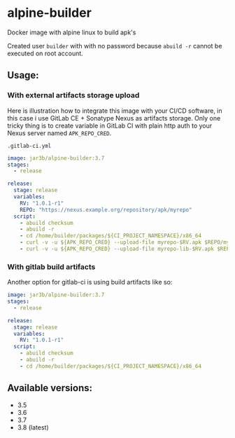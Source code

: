 # alpine-builder
Docker image with alpine linux to build apk's

Created user `builder` with with no password because `abuild -r` cannot be executed on root account.


## Usage:

### With external artifacts storage upload

Here is illustration how to integrate this image with your CI/CD software,
in this case i use GitLab CE + Sonatype Nexus as artifacts storage. Only one
tricky thing is to create variable in GitLab CI with plain http auth to your
Nexus server named `APK_REPO_CRED`.

`.gitlab-ci.yml`

```yaml
image: jar3b/alpine-builder:3.7
stages:
  - release

release:
  stage: release
  variables:
    RV: "1.0.1-r1"
    REPO: "https://nexus.example.org/repository/apk/myrepo"
  script:
    - abuild checksum
    - abuild -r
    - cd /home/builder/packages/${CI_PROJECT_NAMESPACE}/x86_64
    - curl -v -u ${APK_REPO_CRED} --upload-file myrepo-$RV.apk $REPO/myrepo-$RV.apk
    - curl -v -u ${APK_REPO_CRED} --upload-file myrepo-lib-$RV.apk $REPO/myrepo-lib-$RV.apk
```

### With gitlab build artifacts
 
Another option for gitlab-ci is using build artifacts like so:

```yaml
image: jar3b/alpine-builder:3.7
stages:
  - release

release:
  stage: release
  variables:
    RV: "1.0.1-r1"
  script:
    - abuild checksum
    - abuild -r
    - cd /home/builder/packages/${CI_PROJECT_NAMESPACE}/x86_64
``` 

## Available versions:
- 3.5
- 3.6
- 3.7
- 3.8 (latest)